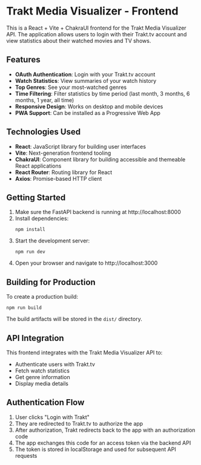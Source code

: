 # Trakt Media Visualizer - Frontend

This is a React + Vite + ChakraUI frontend for the Trakt Media Visualizer API. The application allows users to login with their Trakt.tv account and view statistics about their watched movies and TV shows.

## Features

- **OAuth Authentication**: Login with your Trakt.tv account
- **Watch Statistics**: View summaries of your watch history
- **Top Genres**: See your most-watched genres
- **Time Filtering**: Filter statistics by time period (last month, 3 months, 6 months, 1 year, all time)
- **Responsive Design**: Works on desktop and mobile devices
- **PWA Support**: Can be installed as a Progressive Web App

## Technologies Used

- **React**: JavaScript library for building user interfaces
- **Vite**: Next-generation frontend tooling
- **ChakraUI**: Component library for building accessible and themeable React applications
- **React Router**: Routing library for React
- **Axios**: Promise-based HTTP client

## Getting Started

1. Make sure the FastAPI backend is running at http://localhost:8000
2. Install dependencies:
   ```
   npm install
   ```
3. Start the development server:
   ```
   npm run dev
   ```
4. Open your browser and navigate to http://localhost:3000

## Building for Production

To create a production build:

```
npm run build
```

The build artifacts will be stored in the `dist/` directory.

## API Integration

This frontend integrates with the Trakt Media Visualizer API to:

- Authenticate users with Trakt.tv
- Fetch watch statistics
- Get genre information
- Display media details

## Authentication Flow

1. User clicks "Login with Trakt"
2. They are redirected to Trakt.tv to authorize the app
3. After authorization, Trakt redirects back to the app with an authorization code
4. The app exchanges this code for an access token via the backend API
5. The token is stored in localStorage and used for subsequent API requests
